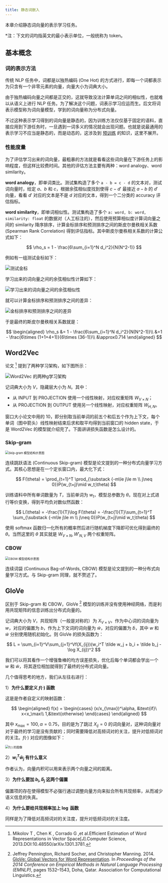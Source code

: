 ```yaml
---
title: 静态词嵌入
---
```


本章介绍静态词向量的表示学习任务。

*注：下文的词均指英文的最小表示单位，一般统称为 token。

## 基本概念

### 词的表示方法

传统 NLP 任务中，词都是以独热编码 (One Hot) 的方式进行，即每一个词都表示为只含有一个非零元素的向量，向量大小为词典大小。

由于独热编码向量之间都是正交的，这就导致没法计算单词之间的相似性，也就难以从语义上进行 NLP 任务。为了解决这个问题，词表示学习应运而生。后文将词表示模型称为词向量模型，学到的词向量称为分布式向量。

不过这种表示学习得到的词向量是静态的，因为训练方法仅仅基于固定的语料，直接应用到下游任务时，一旦遇到一词多义的情况就会出现问题。也就是说最通用的表示学习不应当是静态的，而是动态的，这涉及到 [预训练](../../../llm/research/pre-training/index.md) 的知识，这里不展开。

### 性能度量

为了评估学习出来的词向量，最粗暴的方法就是看看这些词向量在下游任务上的影响程度，但这样比较费时间。其他的评估方法主要有两种：word analogy、word similarity。

**word analogy**，即单词类比。测试集构造了多个 `a - b = c - d` 的文本对，测试词向量时，给定 $a$、$b$ 和 $c$，根据余弦相似度找到使得 $c - d'$ 最接近 $a - b$ 的 $d'$ 向量，看看 $d'$ 对应的文本是不是 $d$ 对应的文本，得到一个二分类的 accuracy 评估指标。

**word similarity**，即单词相似性。测试集构造了多个 `a: word, b: word, similarity: float` 的数据对（人工标注的），然后使用预算相似度计算词向量之间的 similarity 降序排序，计算金标排序和预测排序之间的斯皮尔曼秩相关系数 (Spearman Rank Correlation) 得到评估指标。其中斯皮尔曼秩相关系数的计算公式如下：

$$
\rho_s = 1 - \frac{6\sum_{i=1}^N d_i^2}{N(N^2-1)}
$$

例如有一组测试金标如下：

![测试金标](https://cdn.dwj601.cn/images/20250621202457596.png)

学习出来的词向量之间的余弦相似性计算如下：

![学习出来的词向量之间的余弦相似性](https://cdn.dwj601.cn/images/20250621202508573.png)

就可以计算金标排序和预测排序之间的差异：

![金标排序和预测排序之间的差异](https://cdn.dwj601.cn/images/20250621202515968.png)

于是最终的斯皮尔曼秩相关系数就是：

$$
\begin{aligned}
\rho_s &= 1 - \frac{6\sum_{i=1}^N d_i^2}{N(N^2-1)}\\
&=1 - \frac{6\times (1+1+4+1)}{6\times (36-1)}\\
&\approx0.714
\end{aligned}
$$

## Word2Vec

论文 [^word2vector] 提到了两种学习架构，如下图所示：

[^word2vector]: Mikolov T , Chen K , Corrado G ,et al.Efficient Estimation of Word Representations in Vector Space[J].Computer Science, 2013.DOI:10.48550/arXiv.1301.3781.

![Word2Vec 的两种g学习架构](https://cdn.dwj601.cn/images/20250623161541552.png)

记词典大小为 $V$，隐藏层大小为 $N$。其中：

- 从 INPUT 到 PROJECTION 使用一个线性映射，对应权重矩阵 $W_{V\times N}$；
- 从 PROJECTION 到 OUTPUT 使用另一个线性映射，对应权重矩阵 $W_{H,N}$。

窗口大小论文中用的 $10$，即分别取当前单词的前五个和后五个作为上下文，每个单词（图中箭头）线性映射结束后求和取平均得到当前窗口的 hidden state，于是 Word2Vec 的模型就介绍完了。下面讲讲损失函数是怎么设计的。

### Skip-gram

<img src="https://cdn.dwj601.cn/images/20250623190518289.jpg" alt="Skip-gram 模型结构示意图" style="zoom:67%;" />

连续跳跃语法 (Continuous Skip-gram) 模型是论文提到的一种分布式向量学习方式。其核心思想是在一个定长窗口内，最大化下式：

$$
F(\theta) = \prod_{t=1}^T \prod_{\substack {-m\le j\le m \\ j\neq 0}}P(w_{t+j}\mid w_t;\theta)
$$

训练语料中所有单词数量为 $T$，当前单词为 $w_t$，模型总参数为 $\theta$。现在对上式进行等价变换，得到平均负对数似然函数：

$$
L(\theta) = -\frac{1}{T}\log F(\theta) = -\frac{1}{T}\sum_{t=1}^T \sum_{\substack {-m\le j\le m \\ j\neq 0}}P(w_{t+j}\mid w_t;\theta)
$$

使用 softmax 函数归一化所有的概率然后进行随机梯度下降即可优化得到最终的 $\theta$。当然这里的 $\theta$ 其实就是 $W_{V\times N},W'_{N,V}$ 两个权重矩阵。

### CBOW

<img src="https://cdn.dwj601.cn/images/20250623190548932.jpg" alt="CBOW 模型结构示意图" style="zoom:67%;" />

连续词袋 (Continuous Bag-of-Words, CBOW) 模型是论文提到的一种分布式向量学习方式。与 Skip-gram 同理，就不赘述了。

## GloVe

区别于 Skip-gram 和 CBOW，GloVe [^glove] 模型的训练并没有使用神经网络，而是利用共现矩阵的信息训练出分布式向量的。

[^glove]: Jeffrey Pennington, Richard Socher, and Christopher Manning. 2014. [GloVe: Global Vectors for Word Representation](https://aclanthology.org/D14-1162/). In *Proceedings of the 2014 Conference on Empirical Methods in Natural Language Processing (EMNLP)*, pages 1532–1543, Doha, Qatar. Association for Computational Linguistics.

记词典大小为 $V$，共现矩阵（一般是对称的）为 $X_{V\times V}$，作为中心词的词向量为 $w$，对应的偏置为 $b$，作为上下文词的词向量为 $\tilde w$，对应的偏置为 $\tilde b$，其中 $w$ 和 $\tilde w$ 分别使用随机初始化。则 GloVe 的损失函数为：

$$
L = \sum_{i=1}^V\sum_{j=1}^Vf(X_{ij})(w_i^T \tilde w_j + b_i + \tilde b_j - \log X_{ij})^2
$$

我们可以将其看作一个增强鲁棒的均方误差损失，优化后每个单词都会学出一个 $w$ 和 $\tilde w$，将其逐位相加就得到了最终的分布式词向量。

几个值得思考的地方，我们从左往右进行：

1）**为什么要定义 $f(\cdot)$ 函数**

这是是作者自定义的映射函数：

$$
\begin{aligned}
f(x) =
\begin{cases}
(x/x_{\max})^\alpha, &\text{if}\ x<x_\max\\
1,&\text{otherwise}
\end{cases}
\end{aligned}
$$

其中 $x_{\max}=100,\alpha=0.75$，目的是为了跳过 $X_{ij}=0$ 的词向量对，这种词向量对对于最终的学习是没有贡献的；同时需要降低对高频词对的关注，提升对低频词对的关注。$f(\cdot)$ 对应的图像如下：

<img src="https://cdn.dwj601.cn/images/20250623204023280.png" alt="f(·) 的图像" style="zoom:67%;" />

2）**$w_i^T \tilde w_j$ 有什么意义**

作者认为，向量内积可以用来表示两个向量之间的距离。

3）**为什么要加 $b_i,\tilde b_j$ 这两个偏置**

偏置项的存在使得模型不必强行通过调整向量方向来拟合所有共现频率，从而减少语义信息的失真。

4）**为什么要给共现频率加上 $\log$ 函数**

同样是为了降低对高频词对的关注度，提升对低频词对的关注度。

